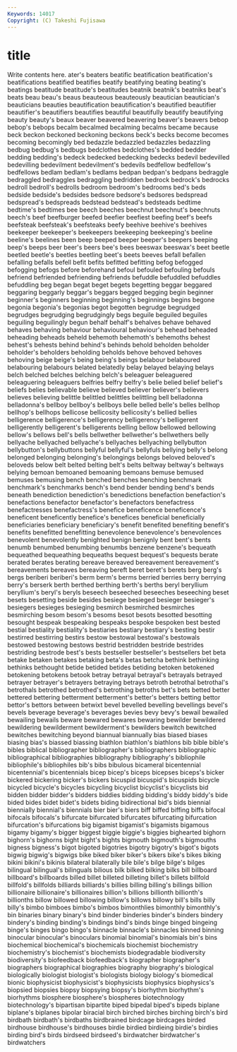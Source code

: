 ```yaml
---
Keywords: 14017 
Copyright: (C) Takeshi Fujisawa
---
```


# title

Write contents here.
ater's beaters beatific beatification beatification's beatifications beatified
beatifies beatify beatifying beating beating's beatings beatitude beatitude's beatitudes beatnik
beatnik's beatniks beat's beats beau beau's beaus beauteous beauteously beautician
beautician's beauticians beauties beautification beautification's beautified beautifier beautifier's beautifiers beautifies
beautiful beautifully beautify beautifying beauty beauty's beaux beaver beavered beavering
beaver's beavers bebop bebop's bebops becalm becalmed becalming becalms became
because beck beckon beckoned beckoning beckons beck's becks become becomes
becoming becomingly bed bedazzle bedazzled bedazzles bedazzling bedbug bedbug's bedbugs
bedclothes bedclothes's bedded bedder bedding bedding's bedeck bedecked bedecking bedecks
bedevil bedevilled bedevilling bedevilment bedevilment's bedevils bedfellow bedfellow's bedfellows bedlam
bedlam's bedlams bedpan bedpan's bedpans bedraggle bedraggled bedraggles bedraggling bedridden
bedrock bedrock's bedrocks bedroll bedroll's bedrolls bedroom bedroom's bedrooms bed's
beds bedside bedside's bedsides bedsore bedsore's bedsores bedspread bedspread's bedspreads
bedstead bedstead's bedsteads bedtime bedtime's bedtimes bee beech beeches beechnut
beechnut's beechnuts beech's beef beefburger beefed beefier beefiest beefing beef's
beefs beefsteak beefsteak's beefsteaks beefy beehive beehive's beehives beekeeper beekeeper's
beekeepers beekeeping beekeeping's beeline beeline's beelines been beep beeped beeper
beeper's beepers beeping beep's beeps beer beer's beers bee's bees
beeswax beeswax's beet beetle beetled beetle's beetles beetling beet's beets
beeves befall befallen befalling befalls befell befit befits befitted befitting
befog befogged befogging befogs before beforehand befoul befouled befouling befouls
befriend befriended befriending befriends befuddle befuddled befuddles befuddling beg began
begat beget begets begetting beggar beggared beggaring beggarly beggar's beggars
begged begging begin beginner beginner's beginners beginning beginning's beginnings begins
begone begonia begonia's begonias begot begotten begrudge begrudged begrudges begrudging
begrudgingly begs beguile beguiled beguiles beguiling beguilingly begun behalf behalf's
behalves behave behaved behaves behaving behaviour behavioural behaviour's behead beheaded
beheading beheads beheld behemoth behemoth's behemoths behest behest's behests behind
behind's behinds behold beholden beholder beholder's beholders beholding beholds behove
behoved behoves behoving beige beige's being being's beings belabour belaboured
belabouring belabours belated belatedly belay belayed belaying belays belch belched
belches belching belch's beleaguer beleaguered beleaguering beleaguers belfries belfry belfry's
belie belied belief belief's beliefs belies believable believe believed believer
believer's believers believes believing belittle belittled belittles belittling bell belladonna
belladonna's bellboy bellboy's bellboys belle belled belle's belles bellhop bellhop's
bellhops bellicose bellicosity bellicosity's bellied bellies belligerence belligerence's belligerency belligerency's
belligerent belligerently belligerent's belligerents belling bellow bellowed bellowing bellow's bellows
bell's bells bellwether bellwether's bellwethers belly bellyache bellyached bellyache's bellyaches
bellyaching bellybutton bellybutton's bellybuttons bellyful bellyful's bellyfuls bellying belly's belong
belonged belonging belonging's belongings belongs beloved beloved's beloveds below belt
belted belting belt's belts beltway beltway's beltways belying bemoan bemoaned
bemoaning bemoans bemuse bemused bemuses bemusing bench benched benches benching
benchmark benchmark's benchmarks bench's bend bender bending bend's bends beneath
benediction benediction's benedictions benefaction benefaction's benefactions benefactor benefactor's benefactors benefactress
benefactresses benefactress's benefice beneficence beneficence's beneficent beneficently benefice's benefices beneficial
beneficially beneficiaries beneficiary beneficiary's benefit benefited benefiting benefit's benefits benefitted
benefitting benevolence benevolence's benevolences benevolent benevolently benighted benign benignly bent
bent's bents benumb benumbed benumbing benumbs benzene benzene's bequeath bequeathed
bequeathing bequeaths bequest bequest's bequests berate berated berates berating bereave
bereaved bereavement bereavement's bereavements bereaves bereaving bereft beret beret's berets
berg berg's bergs beriberi beriberi's berm berm's berms berried berries
berry berrying berry's berserk berth berthed berthing berth's berths beryl
beryllium beryllium's beryl's beryls beseech beseeched beseeches beseeching beset besets
besetting beside besides besiege besieged besieger besieger's besiegers besieges besieging
besmirch besmirched besmirches besmirching besom besom's besoms besot besots besotted
besotting besought bespeak bespeaking bespeaks bespoke bespoken best bested bestial
bestiality bestiality's bestiaries bestiary bestiary's besting bestir bestirred bestirring bestirs
bestow bestowal bestowal's bestowals bestowed bestowing bestows bestrid bestridden bestride
bestrides bestriding bestrode best's bests bestseller bestseller's bestsellers bet beta
betake betaken betakes betaking beta's betas betcha bethink bethinking bethinks
bethought betide betided betides betiding betoken betokened betokening betokens betook
betray betrayal betrayal's betrayals betrayed betrayer betrayer's betrayers betraying betrays
betroth betrothal betrothal's betrothals betrothed betrothed's betrothing betroths bet's bets
betted better bettered bettering betterment betterment's better's betters betting bettor
bettor's bettors between betwixt bevel bevelled bevelling bevellings bevel's bevels
beverage beverage's beverages bevies bevy bevy's bewail bewailed bewailing bewails
beware bewared bewares bewaring bewilder bewildered bewildering bewilderment bewilderment's bewilders
bewitch bewitched bewitches bewitching beyond biannual biannually bias biased biases
biasing bias's biassed biassing biathlon biathlon's biathlons bib bible bible's
bibles biblical bibliographer bibliographer's bibliographers bibliographic bibliographical bibliographies bibliography bibliography's
bibliophile bibliophile's bibliophiles bib's bibs bibulous bicameral bicentennial bicentennial's bicentennials
bicep bicep's biceps bicepses biceps's bicker bickered bickering bicker's bickers
bicuspid bicuspid's bicuspids bicycle bicycled bicycle's bicycles bicycling bicyclist bicyclist's
bicyclists bid bidden bidder bidder's bidders biddies bidding bidding's biddy
biddy's bide bided bides bidet bidet's bidets biding bidirectional bid's
bids biennial biennially biennial's biennials bier bier's biers biff biffed
biffing biffs bifocal bifocals bifocals's bifurcate bifurcated bifurcates bifurcating bifurcation
bifurcation's bifurcations big bigamist bigamist's bigamists bigamous bigamy bigamy's bigger
biggest biggie biggie's biggies bighearted bighorn bighorn's bighorns bight bight's
bights bigmouth bigmouth's bigmouths bigness bigness's bigot bigoted bigotries bigotry
bigotry's bigot's bigots bigwig bigwig's bigwigs bike biked biker biker's
bikers bike's bikes biking bikini bikini's bikinis bilateral bilaterally bile
bile's bilge bilge's bilges bilingual bilingual's bilinguals bilious bilk bilked
bilking bilks bill billboard billboard's billboards billed billet billeted billeting
billet's billets billfold billfold's billfolds billiards billiards's billies billing billing's
billings billion billionaire billionaire's billionaires billion's billions billionth billionth's billionths
billow billowed billowing billow's billows billowy bill's bills billy billy's
bimbo bimboes bimbo's bimbos bimonthlies bimonthly bimonthly's bin binaries binary
binary's bind binder binderies binder's binders bindery bindery's binding binding's
bindings bind's binds binge binged bingeing binge's binges bingo bingo's
binnacle binnacle's binnacles binned binning binocular binocular's binoculars binomial binomial's
binomials bin's bins biochemical biochemical's biochemicals biochemist biochemistry biochemistry's biochemist's
biochemists biodegradable biodiversity biodiversity's biofeedback biofeedback's biographer biographer's biographers biographical
biographies biography biography's biological biologically biologist biologist's biologists biology biology's
biomedical bionic biophysicist biophysicist's biophysicists biophysics biophysics's biopsied biopsies biopsy
biopsying biopsy's biorhythm biorhythm's biorhythms biosphere biosphere's biospheres biotechnology biotechnology's
bipartisan bipartite biped bipedal biped's bipeds biplane biplane's biplanes bipolar
biracial birch birched birches birching birch's bird birdbath birdbath's birdbaths
birdbrained birdcage birdcages birded birdhouse birdhouse's birdhouses birdie birdied birdieing
birdie's birdies birding bird's birds birdseed birdseed's birdwatcher birdwatcher's birdwatchers

